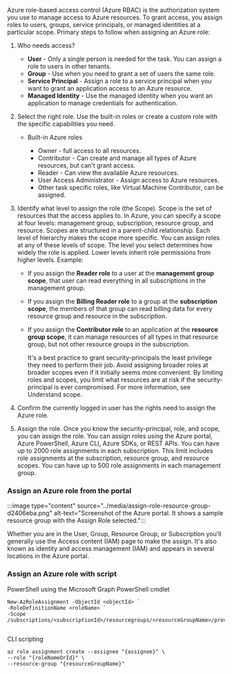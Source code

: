 Azure role-based access control (Azure RBAC) is the authorization system you use to manage access to Azure resources. To grant access, you assign roles to users, groups, service principals, or managed identities at a particular scope. Primary steps to follow when assigning an Azure role:

1.  Who needs access?
    
    
     -  **User** \- Only a single person is needed for the task. You can assign a role to users in other tenants.
     -  **Group** \- Use when you need to grant a set of users the same role.
     -  **Service Principal** \- Assign a role to a service principal when you want to grant an application access to an Azure resource.
     -  **Managed Identity** \- Use the managed identity when you want an application to manage credentials for authentication.
2.  Select the right role. Use the built-in roles or create a custom role with the specific capabilities you need.
    
    
     -  Built-in Azure roles
        
        
         -  Owner - full access to all resources.
         -  Contributor - Can create and manage all types of Azure resources, but can't grant access.
         -  Reader - Can view the available Azure resources.
         -  User Access Administrator - Assign access to Azure resources.
         -  Other task specific roles, like Virtual Machine Contributor, can be assigned.
3.  Identify what level to assign the role (the Scope). Scope is the set of resources that the access applies to. In Azure, you can specify a scope at four levels: management group, subscription, resource group, and resource. Scopes are structured in a parent-child relationship. Each level of hierarchy makes the scope more specific. You can assign roles at any of these levels of scope. The level you select determines how widely the role is applied. Lower levels inherit role permissions from higher levels. Example:
     -  If you assign the **Reader role** to a user at the **management group scope**, that user can read everything in all subscriptions in the management group.
     -  If you assign the **Billing Reader role** to a group at the **subscription scope**, the members of that group can read billing data for every resource group and resource in the subscription.
     -  If you assign the **Contributor role** to an application at the **resource group scope**, it can manage resources of all types in that resource group, but not other resource groups in the subscription.
        
        It's a best practice to grant security-principals the least privilege they need to perform their job. Avoid assigning broader roles at broader scopes even if it initially seems more convenient. By limiting roles and scopes, you limit what resources are at risk if the security-principal is ever compromised. For more information, see Understand scope.
4.  Confirm the currently logged in user has the rights need to assign the Azure role.
5.  Assign the role. Once you know the security-principal, role, and scope, you can assign the role. You can assign roles using the Azure portal, Azure PowerShell, Azure CLI, Azure SDKs, or REST APIs. You can have up to 2000 role assignments in each subscription. This limit includes role assignments at the subscription, resource group, and resource scopes. You can have up to 500 role assignments in each management group.

### Assign an Azure role from the portal

:::image type="content" source="../media/assign-role-resource-group-d2406eba.png" alt-text="Screenshot of the Azure portal.  It shows a sample resource group with the Assign Role selected.":::


Whether you are in the User, Group, Resource Group, or Subscription you'll generally use the Access content (IAM) page to make the assign. It's also known as identity and access management (IAM) and appears in several locations in the Azure portal.

### Assign an Azure role with script

PowerShell using the Microsoft Graph PowerShell cmdlet

```
New-AzRoleAssignment -ObjectId <objectId> `
-RoleDefinitionName <roleName> `
-Scope /subscriptions/<subscriptionId>/resourcegroups/<resourceGroupName>/providers/<providerName>/<resourceType>/<resourceSubType>/<resourceName>


```

CLI scripting

```
az role assignment create --assignee "{assignee}" \
--role "{roleNameOrId}" \
--resource-group "{resourceGroupName}"


```
